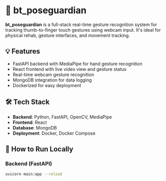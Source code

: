 # 🧠 bt_poseguardian

**bt_poseguardian** is a full-stack real-time gesture recognition system for tracking thumb-to-finger touch gestures using webcam input. It's ideal for physical rehab, gesture interfaces, and movement tracking.

## 💡 Features
- FastAPI backend with MediaPipe for hand gesture recognition
- React frontend with live video view and gesture status
- Real-time webcam gesture recognition
- MongoDB integration for data logging
- Dockerized for easy deployment

## 🛠 Tech Stack
- **Backend**: Python, FastAPI, OpenCV, MediaPipe
- **Frontend**: React
- **Database**: MongoDB
- **Deployment**: Docker, Docker Compose

## 🚀 How to Run Locally

### Backend (FastAPI)
```bash
uvicorn main:app --reload
